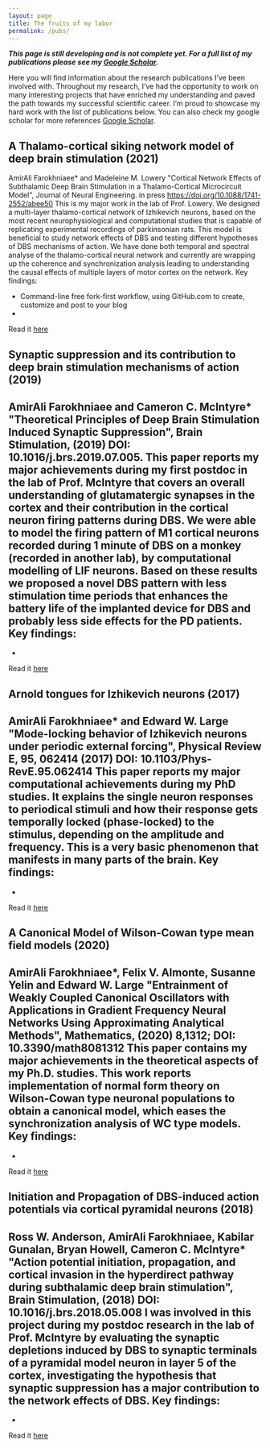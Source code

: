 ```yaml
---
layout: page
title: The fruits of my labor
permalink: /pubs/
---
```


***This page is still developing and is not complete yet. For a full list of my publications please see my [Google Scholar](https://scholar.google.com/citations?user=57FPEXMAAAAJ&hl=en).***

Here you will find information about the research publications I’ve been involved with. Throughout my research, I’ve had the opportunity to work on many interesting projects that have enriched my understanding and paved the path towards my successful scientific career. I’m proud to showcase my hard work with the list of publications below. You can also check my google scholar for more references [Google Scholar](https://scholar.google.com/citations?user=57FPEXMAAAAJ&hl=en).


## A Thalamo-cortical siking network model of deep brain stimulation (2021)
AmirAli Farokhniaee* and Madeleine M. Lowery
"Cortical Network Effects of Subthalamic Deep Brain Stimulation in a Thalamo-Cortical Microcircuit Model", Journal of Neural Engineering. in press https://doi.org/10.1088/1741-2552/abee50
This is my major work in the lab of Prof. Lowery. We designed a multi-layer thalamo-cortical network of Izhikevich neurons, based on the most recent neurophysiological and computational studies that is capable of replicating experimental recordings of parkinsonian rats. This model is beneficial to study network effects of DBS and testing different hypotheses of DBS mechanisms of action. We have done both temporal and spectral analyse of the thalamo-cortical neural network and currently are wrapping up the coherence and synchronization analysis leading to understanding the causal effects of multiple layers of motor cortex on the network.
Key findings:
- Command-line free fork-first workflow, using GitHub.com to create, customize and post to your blog
- 

Read it [here](https://iopscience.iop.org/article/10.1088/1741-2552/abee50)

## Synaptic suppression and its contribution to deep brain stimulation mechanisms of action (2019)
AmirAli Farokhniaee and Cameron C. McIntyre* "Theoretical Principles of Deep Brain Stimulation Induced Synaptic Suppression", Brain Stimulation, (2019)
DOI: 10.1016/j.brs.2019.07.005.
This paper reports my major achievements during my first postdoc in the lab of Prof. McIntyre that covers an overall understanding of glutamatergic synapses in the cortex and their contribution in the cortical neuron firing patterns during DBS. We were able to model the firing pattern of M1 cortical neurons recorded during 1 minute of DBS on a monkey (recorded in another lab), by computational modelling of LIF neurons. Based on these results we proposed a novel DBS pattern with less stimulation time periods that enhances the battery life of the implanted device for DBS and probably less side effects for the PD patients.
Key findings:
- 
- 
Read it [here](https://www.sciencedirect.com/science/article/abs/pii/S1935861X1930289X)

## Arnold tongues for Izhikevich neurons (2017)
AmirAli Farokhniaee* and Edward W. Large "Mode-locking behavior of Izhikevich neurons under periodic external forcing", Physical Review E, 95, 062414 (2017) DOI: 10.1103/Phys-RevE.95.062414
This paper reports my major computational achievements during my PhD studies. It explains the single neuron responses to periodical stimuli and how their response gets temporally locked (phase-locked) to the stimulus, depending on the amplitude and frequency. This is a very basic phenomenon that manifests in many parts of the brain.
Key findings:
- 
- 
Read it [here](https://journals.aps.org/pre/abstract/10.1103/PhysRevE.95.062414)

## A Canonical Model of Wilson-Cowan type mean field models (2020)
AmirAli Farokhniaee*, Felix V. Almonte, Susanne Yelin and Edward W. Large "Entrainment of Weakly Coupled Canonical Oscillators with Applications in Gradient Frequency Neural Networks Using Approximating Analytical Methods", Mathematics, (2020) 8,1312; DOI: 10.3390/math8081312
This paper contains my major achievements in the theoretical aspects of my Ph.D. studies. This work reports implementation of normal form theory on Wilson-Cowan type neuronal populations to obtain a canonical model, which eases the synchronization analysis of WC type models.
Key findings:
- 
- 
Read it [here](https://www.mdpi.com/2227-7390/8/8/1312)

## Initiation and Propagation of DBS-induced action potentials via cortical pyramidal neurons (2018)
Ross W. Anderson, AmirAli Farokhniaee, Kabilar Gunalan, Bryan Howell, Cameron C. McIntyre* "Action potential initiation, propagation, and cortical invasion in the hyperdirect pathway during subthalamic deep brain stimulation", Brain Stimulation, (2018) DOI: 10.1016/j.brs.2018.05.008
I was involved in this project during my postdoc research in the lab of Prof. McIntyre by evaluating the synaptic depletions induced by DBS to synaptic terminals of a pyramidal model neuron in layer 5 of the cortex, investigating the hypothesis that synaptic suppression has a major contribution to the network effects of DBS.
Key findings:
- 
- 
Read it [here](https://www.sciencedirect.com/science/article/abs/pii/S1935861X18301554?via=ihub)

